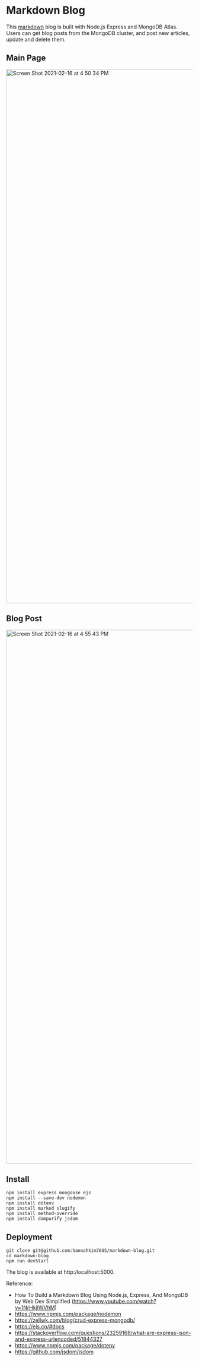 # Markdown Blog
This [markdown](https://www.computerhope.com/jargon/m/markdown.htm) blog is built with Node.js Express and MongoDB Atlas. Users can get blog posts from the MongoDB cluster, and post new articles, update and delete them.

## Main Page
<img width="1440" alt="Screen Shot 2021-02-16 at 4 50 34 PM" src="https://user-images.githubusercontent.com/41644259/108127931-ff35c600-7079-11eb-8099-0d868c852ffd.png">


## Blog Post
<img width="1440" alt="Screen Shot 2021-02-16 at 4 55 43 PM" src="https://user-images.githubusercontent.com/41644259/108128504-d7932d80-707a-11eb-88e2-0b71e10ca315.png">


## Install
```
npm install express mongoose ejs
npm install --save-dev nodemon
npm install dotenv
npm install marked slugify
npm install method-override
npm install dompurify jsdom
```

## Deployment
```
git clone git@github.com:hannahkim7605/markdown-blog.git
cd markdown-blog
npm run devStart
```
The blog is available at http:/localhost:5000.


Reference:
- How To Build a Markdown Blog Using Node.js, Express, And MongoDB by Web Dev Simplified (https://www.youtube.com/watch?v=1NrHkjlWVhM)
- https://www.npmjs.com/package/nodemon
- https://zellwk.com/blog/crud-express-mongodb/
- https://ejs.co/#docs
- https://stackoverflow.com/questions/23259168/what-are-express-json-and-express-urlencoded/51844327
- https://www.npmjs.com/package/dotenv
- https://github.com/jsdom/jsdom